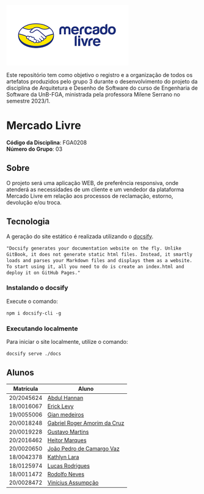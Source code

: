 ![logo](docs/Assets/mercado-livre.png)

Este repositório tem como objetivo o registro e a organização de todos os artefatos produzidos pelo grupo 3 durante o desenvolvimento do projeto da disciplina de Arquitetura e Desenho de Software do curso de Engenharia de Software da UnB-FGA, ministrada pela professora Milene Serrano no semestre 2023/1.

# Mercado Livre

**Código da Disciplina**: FGA0208<br>
**Número do Grupo**: 03
## Sobre 
O projeto será uma aplicação WEB, de preferência responsiva, onde atenderá as necessidades de um cliente e um vendedor da plataforma Mercado Livre em relação aos processos de reclamação, estorno, devolução e/ou troca.<br>


## Tecnologia

A geração do site estático é realizada utilizando o [docsify](https://docsify.js.org/).

```shell
"Docsify generates your documentation website on the fly. Unlike GitBook, it does not generate static html files. Instead, it smartly loads and parses your Markdown files and displays them as a website. To start using it, all you need to do is create an index.html and deploy it on GitHub Pages."
```

### Instalando o docsify

Execute o comando:

```shell
npm i docsify-cli -g
```

### Executando localmente

Para iniciar o site localmente, utilize o comando:

```shell
docsify serve ./docs
```

## Alunos
|Matrícula | Aluno |
| -- | -- |
| 20/2045624 | [Abdul Hannan](https://github.com/hannanhunny01) |
| 18/0016067 | [Erick Levy](https://github.com/Ericklevy) |
| 19/0055006 | [Gian medeiros](https://github.com/GianMedeiros) |
| 20/0018248  |  [Gabriel Roger Amorim da Cruz](https://github.com/GabrielRoger07) |
| 20/0019228 | [Gustavo Martins](https://github.com/gustavomartins-github) |
| 20/2016462 | [Heitor Marques](https://github.com/heitormsb) |
| 20/0020650  |  [João Pedro de Camargo Vaz](https://github.com/JoaoPedro0803) |
| 18/0042378 | [Kathlyn Lara](https://github.com/klmurussi) |
| 18/0125974 | [Lucas Rodrigues](https://github.com/nickby2) |
| 18/0011472 | [Rodolfo Neves](https://github.com/roddas) |
| 20/0028472  |  [Vinícius Assumpção](https://github.com/viniman27) |
